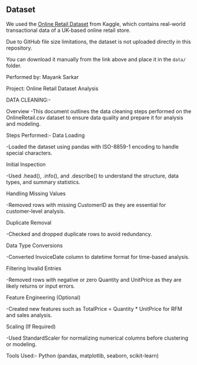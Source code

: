 ## Dataset

We used the [Online Retail Dataset](https://www.kaggle.com/datasets/vijayuv/onlineretail) from Kaggle, which contains real-world transactional data of a UK-based online retail store.

Due to GitHub file size limitations, the dataset is not uploaded directly in this repository.

You can download it manually from the link above and place it in the `data/` folder.

Performed by: Mayank Sarkar

Project: Online Retail Dataset Analysis

DATA CLEANING:-

Overview
-This document outlines the data cleaning steps performed on the OnlineRetail.csv dataset to ensure data quality and prepare it for analysis and modeling.

Steps Performed:-
Data Loading

-Loaded the dataset using pandas with ISO-8859-1 encoding to handle special characters.

Initial Inspection

-Used .head(), .info(), and .describe() to understand the structure, data types, and summary statistics.

Handling Missing Values

-Removed rows with missing CustomerID as they are essential for customer-level analysis.

Duplicate Removal

-Checked and dropped duplicate rows to avoid redundancy.

Data Type Conversions

-Converted InvoiceDate column to datetime format for time-based analysis.

Filtering Invalid Entries

-Removed rows with negative or zero Quantity and UnitPrice as they are likely returns or input errors.

Feature Engineering (Optional)

-Created new features such as TotalPrice = Quantity * UnitPrice for RFM and sales analysis.

Scaling (If Required)

-Used StandardScaler for normalizing numerical columns before clustering or modeling.

Tools Used:-
Python (pandas, matplotlib, seaborn, scikit-learn)


